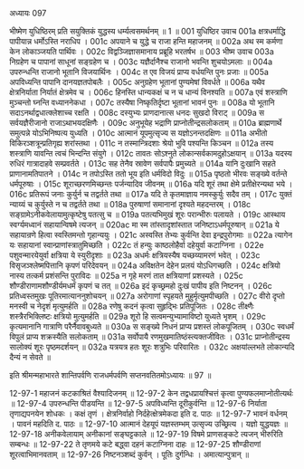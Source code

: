 अध्यायः 097

भीष्मेण युधिष्ठिरम् प्रति सयुक्तिकं युद्धस्य धर्म्यत्वसमर्थनम् ॥ 1 ॥
001	युधिष्ठिर उवाच 
001a	क्षत्रधर्माद्धि पापीयान्न धर्मोऽस्ति नराधिप ।
001c	अपयाने च युद्धे च राजा हन्ति महाजनम् ॥
002a	अथ स्म कर्मणा केन लोकाञ्जयति पार्थिवः ।
002c	विद्वञ्जिज्ञासमानाय प्रब्रूहि भरतर्षभ ॥
003	भीष्म उवाच 
003a	निग्रहेण च पापानां साधूनां सङ्ग्रहेण च ।
003c	यज्ञैर्दानैश्च राजानो भवन्ति शुचयोऽमलाः ॥
004a	उपरुन्धन्ति राजानो भूतानि विजयार्थिनः ।
004c	त एव विजयं प्राप्य वर्धयन्ति पुनः प्रजाः ॥
005a	अपविध्यन्ति पापानि दानयज्ञतपोबलैः ।
005c	अनुग्रहेण भूतानां पुण्यमेषां विवर्धते ॥
006a	यथैव क्षेत्रनिर्याता निर्यातं क्षेत्रमेव च ।
006c	हिनस्ति धान्यकक्षं च न च धान्यं विनश्यति ॥
007a	एवं शस्त्राणि मुञ्चन्तो घ्नन्ति वध्याननेकधा ।
007c	तस्यैषा निष्कृतिर्दृष्टा भूतानां भावनं पुनः ॥
008a	यो भूतानि सदाऽनर्थाद्वधात्क्लेशाच्च रक्षति ।
008c	दस्युभ्यः प्राणदानात्स धनदः सुखदो विराट् ॥
009a	स सर्वयज्ञैरीजानो राजाऽथाभयदक्षिणैः ।
009c	अनुभूयेह भद्राणि प्राप्नोतीन्द्रसलोकताम् ॥
010a	ब्राह्मणार्थे समुत्पन्ने योऽभिनिष्पत्य युध्यति ।
010c	आत्मानं यूपमुत्सृज्य स यज्ञोऽनन्तदक्षिणः ॥
011a	अभीतो विकिरञ्शत्रून्प्रतिगृह्य शरांस्तथा ।
011c	न तस्मान्त्रिदशाः श्रेयो भुवि पश्यन्ति किञ्चन ॥
012a	तस्य शस्त्राणि यावन्ति त्वचं भिन्दन्ति संयुगे ।
012c	तावतः सोऽश्नुते लोकान्सर्वकामदुहोऽक्षयान् ॥
013a	यदस्य रुधिरं गात्रादाहवे सम्प्रवर्तते ।
013c	सह तेनैव स्रावेण सर्वपापैः प्रमुच्यते ॥
014a	यानि दुःखानि सहते प्राणानामतिपातने ।
014c	न तपोऽस्ति ततो भूय इति धर्मविदो विदुः ॥
015a	पृष्ठतो भीरवः सङ्ख्ये वर्तन्ते धर्मपूरुषाः ।
015c	शूराच्छरणमिच्छन्तः पर्जन्यादिव जीवनम् ॥
016a	यदि शूरं तथा क्षेमे प्रतीक्षेरन्यथा भये ।
016c	प्रतिरूपं जनाः कुर्युर्न च तद्वर्तते तथा ॥
017a	यदि ते कृतमाज्ञाय नमस्कुर्युः सदैव तम् ।
017c	युक्तं न्याय्यं च कुर्युस्ते न च तद्वर्तते तथा ॥
018a	पुरुषाणां समानानां दृश्यते महदन्तरम् ।
018c	सङ्ग्रामेऽनीकवेलायामुत्कृष्टेषु पतत्सु च ॥
019a	पतत्यभिमुखं शूरः परान्भीरुः पलायते ।
019c	आस्थाय स्वर्ग्यमध्वानं सहायान्विषमे त्यजन् ॥
020ac	मा स्म तांस्तादृशांस्तात जनिष्टाऽधर्मपूरुषान् ॥
021a	ये सहायान्रणे हित्वा स्वस्तिमन्तो गृहान्ययुः ।
021c	अस्वस्ति तेभ्यः कुर्वन्ति देवा इन्द्रपुरोगमाः ॥
022a	त्यागेन यः सहायानां स्वान्प्राणांस्त्रातुमिच्छति ।
022c	तं हन्युः काष्ठलोहैर्वा दहेयुर्वा कटाग्निना ।
022e	पशुवन्मारयेयुर्वा क्षत्रिया ये स्युरीदृशाः ॥
023a	अधर्मः क्षत्रियस्यैष यच्छय्यामरणं भवेत् ।
023c	विसृजञ्श्लेष्मपित्तानि कृपणं परिदेवयन् ॥
024a	अविक्षतेन देहेन प्रलयं योऽधिगच्छति ।
024c	क्षत्रियो नास्य तत्कर्म प्रशंसन्ति पुराविदः ॥
025a	न गृहे मरणं तात क्षत्रियाणां प्रशस्यते ।
025c	शौण्डीराणामशौण्डीर्यमधर्मं कृपणं च तत् ॥
026a	इदं कृच्छ्रमहो दुःखं पापीय इति निष्टनन् ।
026c	प्रतिध्वस्तमुखः पूतिरमात्याननुशोचयन् ॥
027a	अरोगाणां स्पृहयते मुहुर्मृत्युमपीच्छति ।
027c	वीरो दृप्तो मनस्वी च नेदृशं मृत्युमर्हति ॥
028a	रणेषु कदनं कृत्वा सुहृद्भिः प्रतिपूजितः ।
028c	तीक्ष्णैः शस्त्रैरभिक्लिष्टः क्षत्रियो मुत्युमर्हति ॥
029a	शूरो हि सत्वमन्युभ्यामाविष्टो युध्यते भृशम् ।
029c	कृत्यमानानि गात्राणि परैर्नैवावबुध्यते ॥
030a	स सङ्ख्ये निधनं प्राप्य प्रशस्तं लोकपूजितम् ।
030c	स्वधर्मं विपुलं प्राप्य शक्रस्यैति सलोकताम् ॥
031a	सर्वोपायै रणमुखमातिष्ठंस्त्यक्तजीवितः ।
031c	प्राप्नोतीन्द्रस्य सालोक्यं शूरः पृष्ठमदर्शयन् ॥
032a	यत्रयत्र हतः शूरः शत्रुभिः परिवारितः ।
032c	अक्षयांल्लभते लोकान्यदि दैन्यं न सेवते ॥ 

इति श्रीमन्महाभारते शान्तिपर्वणि राजधर्मपर्वणि सप्तनवतितमोऽध्यायः ॥ 97 ॥

12-97-1 महाजनं कटकाश्रितं वैश्यादिजनम् ॥ 12-97-2 केन तद्वधप्रायश्चित्तं कृत्वा पुण्यफलमाप्नोतीत्यर्थः ॥ 12-97-4 उपरुन्धन्ति पीडयन्ति ॥ 12-97-5 अपविध्यन्ति दूरीकुर्वन्ति ॥ 12-97-6 निर्याता तृणाद्यपनयेन शोधकः । कक्षं तृणं । क्षेत्रनिर्वाहो निर्दहेत्क्षेत्रमेकदा इति द. पाठः ॥ 12-97-7 भावनं वर्धनम् । पावनं महदिति द. पाठः ॥ 12-97-10 आत्मानं देहयूपं यज्ञस्तम्भम् उत्सृज्य उच्छ्रित्य । यज्ञो युद्धयज्ञः ॥ 12-97-18 अनीकवेलायाम् अनीकानां सङ्घट्टकाले ॥ 12-97-19 विषमे प्राणसङ्कटे त्यजन् भीरुरिति सम्बन्धः ॥ 12-97-22 ते तृणमये कटे बद्ध्वा दहनं कटाग्निना दाहः ॥ 12-97-25 शौण्डीराणां शूरत्वाभिमानवताम् ॥ 12-97-26 निष्टनञ्शब्दं कुर्वन् । पूतिः दुर्गन्धिः । अमात्यान्पुत्रान् ॥

